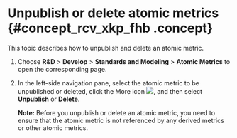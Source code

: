 # Unpublish or delete atomic metrics {#concept_rcv_xkp_fhb .concept}

This topic describes how to unpublish and delete an atomic metric.

1.  Choose **R&D** \> **Develop** \> **Standards and Modeling** \> **Atomic Metrics** to open the corresponding page.
2.  In the left-side navigation pane, select the atomic metric to be unpublished or deleted, click the More icon ![](http://static-aliyun-doc.oss-cn-hangzhou.aliyuncs.com/assets/img/149433/156134698341498_en-US.png), and then select **Unpublish** or **Delete**.

    **Note:** Before you unpublish or delete an atomic metric, you need to ensure that the atomic metric is not referenced by any derived metrics or other atomic metrics.


